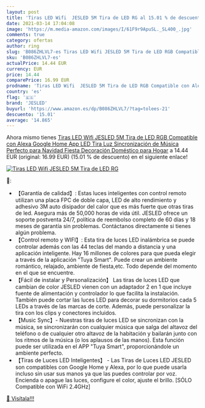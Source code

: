 ```yaml
---
layout: post
title: 'Tiras LED Wifi  JESLED 5M Tira de LED RG al 15.01 % de descuento'
date: 2021-03-14 17:04:08
image: 'https://m.media-amazon.com/images/I/61F9r9ApuSL._SL400_.jpg'
comments: true
category: ofertas
author: ring
slug: 'B086ZHLVL7-es Tiras LED Wifi JESLED 5M Tira de LED RGB Compatible con...'
sku: 'B086ZHLVL7-es'
actualPrice: 14.44 EUR
currency: EUR
price: 14.44
comparePrice: 16.99 EUR
prodname: 'Tiras LED Wifi  JESLED 5M Tira de LED RGB Compatible con Alexa  Google Home  App  LED Tira Luz Sincronización de Música  Perfecto para Navidad  Fiesta  Decoración Doméstico para Hogar'
country: 'es'
flag: '🇪🇸'
brand: 'JESLED'
buyurl: 'https://www.amazon.es/dp/B086ZHLVL7/?tag=tolees-21'
descuento: '15.01'
average: '14.865'
---
```


Ahora mismo tienes [Tiras LED Wifi  JESLED 5M Tira de LED RGB Compatible con Alexa  Google Home  App  LED Tira Luz Sincronización de Música  Perfecto para Navidad  Fiesta  Decoración Doméstico para Hogar](https://www.amazon.es/dp/B086ZHLVL7/?tag=tolees-21) a 14.44 EUR (original: 16.99 EUR) (15.01 %  de descuento) en el siguiente enlace!

[![Tiras LED Wifi  JESLED 5M Tira de LED RG](https://m.media-amazon.com/images/I/61F9r9ApuSL._SL400_.jpg)](https://www.amazon.es/dp/B086ZHLVL7/?tag=tolees-21)

🔎:

- 【Garantía de calidad】: Estas luces inteligentes con control remoto utilizan una placa FPC de doble capa, LED de alto rendimiento y adhesivo 3M auto disipador del calor que es más fuerte que otras tiras de led. Asegura más de 50,000 horas de vida útil. JESLED ofrece un soporte postventa 24/7, política de reembolso completo de 60 días y 18 meses de garantía sin problemas. Contáctanos directamente si tienes algún problema.
- 【Control remoto y WIFI】: Esta tira de luces LED inalámbrica se puede controlar además con las 44 teclas del mando a distancia y una aplicación inteligente. Hay 16 millones de colores para que pueda elegir a través de la aplicación "Tuya Smart". Puede crear un ambiente romántico, relajado, ambiente de fiesta,etc. Todo depende del momento en el que se encuentre.
- 【Fácil de instalar y Personalización】 Las tiras de luces LED que cambian de color JESLED vienen con un adaptador 2 en 1 que incluye fuente de alimentación y controlador lo que facilita la instalación. También puede cortar las luces LED para decorar su dormitorios cada 5 LEDs a través de las marcas de corte. Además, puede personalizar la tira con los clips y conectores incluidos.
- 【Music Sync】- Nuestras tiras de luces LED se sincronizan con la música, se sincronizarán con cualquier música que salga del altavoz del teléfono o de cualquier otro altavoz de la habitación y bailarán junto con los ritmos de la música (o los aplausos de las manos). Esta función puede ser utilizada en el APP "Tuya Smart", proporcionándole un ambiente perfecto.
- 【Tiras de Luces LED Inteligentes】 - Las Tiras de Luces LED JESLED son compatibles con Google Home y Alexa, por lo que puede usarla incluso sin usar sus manos ya que las puedes controlar por voz. Encienda o apague las luces, configure el color, ajuste el brillo. [SÓLO Compatible con WiFi 2.4GHz]

[🛒 Visítala!!!](https://www.amazon.es/dp/B086ZHLVL7/?tag=tolees-21)

